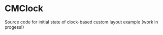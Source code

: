 CMClock
=======

Source code for initial state of clock-based custom layout example (work in progess!)
